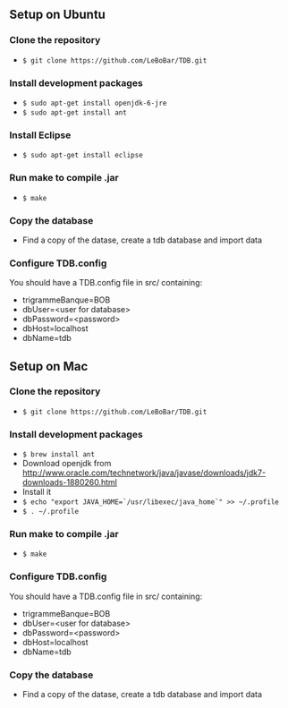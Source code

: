 ## Setup on Ubuntu
### Clone the repository
- `$ git clone https://github.com/LeBoBar/TDB.git`

### Install development packages
- `$ sudo apt-get install openjdk-6-jre`
- `$ sudo apt-get install ant`

### Install Eclipse
- `$ sudo apt-get install eclipse`

### Run make to compile .jar
- `$ make`

### Copy the database
- Find a copy of the datase, create a tdb database and import data

### Configure TDB.config
You should have a TDB.config file in src/ containing:
- trigrammeBanque=BOB
- dbUser=\<user for database>
- dbPassword=\<password>
- dbHost=localhost
- dbName=tdb


## Setup on Mac
### Clone the repository
- `$ git clone https://github.com/LeBoBar/TDB.git`

### Install development packages
- `$ brew install ant`
- Download openjdk from http://www.oracle.com/technetwork/java/javase/downloads/jdk7-downloads-1880260.html
- Install it
- ``` $ echo "export JAVA_HOME=`/usr/libexec/java_home`" >> ~/.profile ```
- `$ . ~/.profile`

### Run make to compile .jar
- `$ make`

### Configure TDB.config
You should have a TDB.config file in src/ containing:
- trigrammeBanque=BOB
- dbUser=\<user for database>
- dbPassword=\<password>
- dbHost=localhost
- dbName=tdb

### Copy the database
- Find a copy of the datase, create a tdb database and import data
